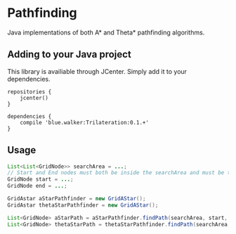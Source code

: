 Pathfinding
===

Java implementations of both A\* and Theta\* pathfinding algorithms.

Adding to your Java project
---

This library is availiable through JCenter. Simply add it to your dependencies.

```GRADLE
repositories {
    jcenter()
}

dependencies {
    compile 'blue.walker:Trilateration:0.1.+'
}

```

Usage
---
```JAVA
List<List<GridNode>> searchArea = ...;
// Start and End nodes must both be inside the searchArea and must be transversable
GridNode start = ...;
GridNode end = ...;

GridAstar aStarPathfinder = new GridAStar();
GridAstar thetaStarPathfinder = new GridAStar();

List<GridNode> aStarPath = aStarPathfinder.findPath(searchArea, start, end);
List<GridNode> thetaStarPath = thetaStarPathfinder.findPath(searchArea, start, end);

```
